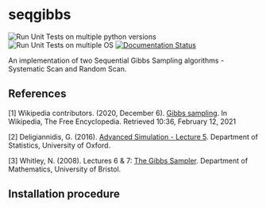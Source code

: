 # seqgibbs
![Run Unit Tests on multiple python versions](https://github.com/I-Bouros/seqgibbs/workflows/Run%20Unit%20Tests%20on%20multiple%20python%20versions/badge.svg)
![Run Unit Tests on multiple OS](https://github.com/I-Bouros/seqgibbs/workflows/Run%20Unit%20Tests%20on%20multiple%20OS/badge.svg)
[![Documentation Status](https://readthedocs.org/projects/seqgibbs/badge/?version=latest)](https://seqgibbs.readthedocs.io/en/latest/?badge=latest)

An implementation of two Sequential Gibbs Sampling algorithms - Systematic Scan and Random Scan.

## References
[1] Wikipedia contributors. (2020, December 6). [Gibbs sampling](https://en.wikipedia.org/w/index.php?title=Gibbs_sampling&oldid=992631521). In Wikipedia, The Free Encyclopedia. Retrieved 10:36, February 12, 2021 

[2] Deligiannidis, G. (2016). [Advanced Simulation - Lecture 5](https://www.stats.ox.ac.uk/~deligian/pdf/sc5/slides/L5.pdf). Department of Statistics, University of Oxford.

[3] Whitley, N. (2008). Lectures 6 & 7: [The Gibbs Sampler](https://www.webpages.uidaho.edu/~stevel/565/U.%20Bristol/folien45.pdf). Department of Mathematics, University of Bristol.

## Installation procedure
